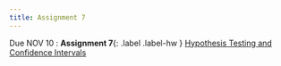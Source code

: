 ```yaml
---
title: Assignment 7
---
```


Due NOV 10
: **Assignment 7**{: .label .label-hw } [Hypothesis Testing and Confidence Intervals](../assignments/assignment7)
